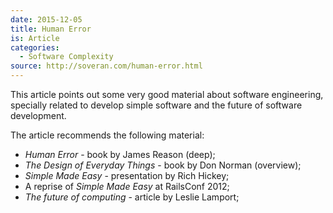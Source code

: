 ```yaml
---
date: 2015-12-05
title: Human Error
is: Article
categories:
  - Software Complexity
source: http://soveran.com/human-error.html  
---
```


This article points out some very good material about software engineering, specially related to develop simple software and the future of software development.

The article recommends the following material:

- *Human Error* - book by James Reason (deep);
- *The Design of Everyday Things* - book by Don Norman (overview);
- *Simple Made Easy* - presentation by Rich Hickey;
- A reprise of *Simple Made Easy* at RailsConf 2012;
- *The future of computing* - article by Leslie Lamport;
